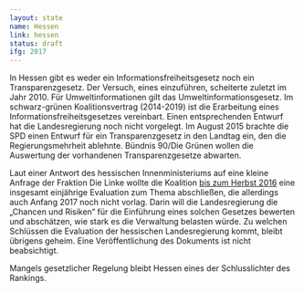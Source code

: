 ```yaml
---
layout: state
name: Hessen
link: hessen
status: draft
ifg: 2017
---
```

In Hessen gibt es weder ein Informationsfreiheitsgesetz noch
ein Transparenzgesetz. Der Versuch, eines einzuführen, scheiterte
zuletzt im Jahr 2010. Für Umweltinformationen gilt das
Umweltinformationsgesetz. Im schwarz-grünen Koalitionsvertrag
(2014-2019) ist die Erarbeitung eines Informationsfreiheitsgesetzes
vereinbart. Einen entsprechenden Entwurf hat die
Landesregierung noch nicht vorgelegt. Im August 2015 brachte
die SPD einen Entwurf für ein Transparenzgesetz in den Landtag
ein, den die Regierungsmehrheit ablehnte. Bündnis 90/Die
Grünen wollen die Auswertung der vorhandenen Transparenzgesetze
abwarten.

Laut einer Antwort des hessischen Innenministeriums auf
eine kleine Anfrage der Fraktion Die Linke wollte die Koalition
<a href="https://netzpolitik.org/2016/hessen-informationsfreiheit/">bis zum Herbst 2016</a> eine insgesamt einjährige Evaluation
zum Thema abschließen, die allerdings auch Anfang 2017 noch nicht
vorlag. Darin will die Landesregierung die „Chancen und Risiken“
für die Einführung eines solchen Gesetzes bewerten und
abschätzen, wie stark es die Verwaltung belasten würde. Zu
welchen Schlüssen die Evaluation der hessischen Landesregierung
kommt, bleibt übrigens geheim. Eine Veröffentlichung des
Dokuments ist nicht beabsichtigt.

Mangels gesetzlicher Regelung bleibt Hessen eines der Schlusslichter des Rankings. 
